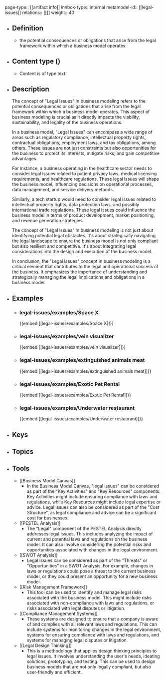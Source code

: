 page-type:: [[artifact info]]
innbok-type:: internal
metamodel-id:: [[legal-issues]]
relations:: [[]]
weight:: 40

- ## Definition
  - the potential consequences or obligations that arise from the legal framework within which a business model operates.
- ## Content type ()
  - Content is of type text.
  
- ## Description
  The concept of "Legal Issues" in business modeling refers to the potential consequences or obligations that arise from the legal framework within which a business model operates. This aspect of business modeling is crucial as it directly impacts the viability, sustainability, and legality of the business operations.
  
  In a business model, "Legal Issues" can encompass a wide range of areas such as regulatory compliance, intellectual property rights, contractual obligations, employment laws, and tax obligations, among others. These issues are not just constraints but also opportunities for the business to protect its interests, mitigate risks, and gain competitive advantages.
  
  For instance, a business operating in the healthcare sector needs to consider legal issues related to patient privacy laws, medical licensing requirements, and healthcare regulations. These legal issues will shape the business model, influencing decisions on operational processes, data management, and service delivery methods.
  
  Similarly, a tech startup would need to consider legal issues related to intellectual property rights, data protection laws, and possibly international trade regulations. These legal issues could influence the business model in terms of product development, market positioning, and revenue generation strategies.
  
  The concept of "Legal Issues" in business modeling is not just about identifying potential legal obstacles. It's about strategically navigating the legal landscape to ensure the business model is not only compliant but also resilient and competitive. It's about integrating legal considerations into the design and execution of the business model.
  
  In conclusion, the "Legal Issues" concept in business modeling is a critical element that contributes to the legal and operational success of the business. It emphasizes the importance of understanding and strategically managing the legal implications and obligations in a business model.
- ## Examples
  - ### legal-issues/examples/Space X
    {{embed [[legal-issues/examples/Space X]]}}
  - ### legal-issues/examples/vein visualizer
    {{embed [[legal-issues/examples/vein visualizer]]}}
  - ### legal-issues/examples/extinguished animals meat
    {{embed [[legal-issues/examples/extinguished animals meat]]}}
  - ### legal-issues/examples/Exotic Pet Rental
    {{embed [[legal-issues/examples/Exotic Pet Rental]]}}
  - ### legal-issues/examples/Underwater restaurant
    {{embed [[legal-issues/examples/Underwater restaurant]]}}
  
- ## Keys
  
- ## Topics
  
- ## Tools
  - [[Business Model Canvas]]
    - In the Business Model Canvas, "legal issues" can be considered as part of the "Key Activities" and "Key Resources" components. Key Activities might include ensuring compliance with laws and regulations, while Key Resources might include legal expertise or advice. Legal issues can also be considered as part of the "Cost Structure", as legal compliance and advice can be a significant cost for businesses.
  - [[PESTEL Analysis]]
    - The "Legal" component of the PESTEL Analysis directly addresses legal issues. This includes analyzing the impact of current and potential laws and regulations on the business model. It can also involve considering the potential risks and opportunities associated with changes in the legal environment.
  - [[SWOT Analysis]]
    - Legal issues can be considered as part of the "Threats" or "Opportunities" in a SWOT Analysis. For example, changes in laws or regulations could pose a threat to the current business model, or they could present an opportunity for a new business model.
  - [[Risk Management Framework]]
    - This tool can be used to identify and manage legal risks associated with the business model. This might include risks associated with non-compliance with laws and regulations, or risks associated with legal disputes or litigation.
  - [[Compliance Management Systems]]
    - These systems are designed to ensure that a company is aware of and complies with all relevant laws and regulations. This can include systems for monitoring changes in the legal environment, systems for ensuring compliance with laws and regulations, and systems for managing legal disputes or litigation.
  - [[Legal Design Thinking]]
    - This is a methodology that applies design thinking principles to legal issues. It involves understanding the user's needs, ideating solutions, prototyping, and testing. This can be used to design business models that are not only legally compliant, but also user-friendly and efficient.

